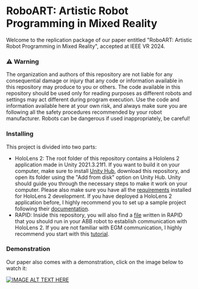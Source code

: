 # RoboART: Artistic Robot Programming in Mixed Reality
Welcome to the replication package of our paper entitled "RoboART: Artistic Robot Programming in Mixed Reality", accepted at IEEE VR 2024.

### :warning: Warning 
The organization and authors of this repository are not liable for any consequential damage or injury that any code or information available in this repository may produce to you or others. The code available in this repository should be used only for reading purposes as different robots and settings may act different during  program execution. Use the code and information available here at your own risk, and always make sure you are following all the safety procedures recommended by your robot manufacturer. Robots can be dangerous if used inappropriately, be careful!

### Installing
This project is divided into two parts:
- HoloLens 2: The root folder of this repository contains a Hololens 2 application made in Unity 2021.3.21f1. If you want to build it on your computer, make sure to install [Unity Hub](https://docs.unity3d.com/hub/manual/InstallHub.html), download this repository, and open its folder using the "Add from disk" option on Unity Hub. Unity should guide you through the necessary steps to make it work on your computer. Please also make sure you have all the [requirements](https://learn.microsoft.com/en-us/windows/mixed-reality/mrtk-unity/mrtk3-overview/getting-started/overview) installed for HoloLens 2 development. If you have deployed a HoloLens 2 application before, I highly recommend you to set up a sample project following their [documentation](https://learn.microsoft.com/en-us/windows/mixed-reality/mrtk-unity/mrtk3-overview/getting-started/setting-up/setup-dev-env).
- RAPID: Inside this repository, you will also find a [file](https://github.com/fronchetti/roboart/blob/main/EGMPoseCommunication.modx) written in RAPID that you should run in your ABB robot to establish communication with HoloLens 2. If you are not familiar with EGM communication, I highly recommend you start with this [tutorial](https://github.com/fronchetti/egm-for-abb-robots).

### Demonstration
Our paper also comes with a demonstration, click on the image below to watch it:

[![IMAGE ALT TEXT HERE](https://img.youtube.com/vi/LXDUrxYXdPw/0.jpg)](https://www.youtube.com/watch?v=LXDUrxYXdPw)

